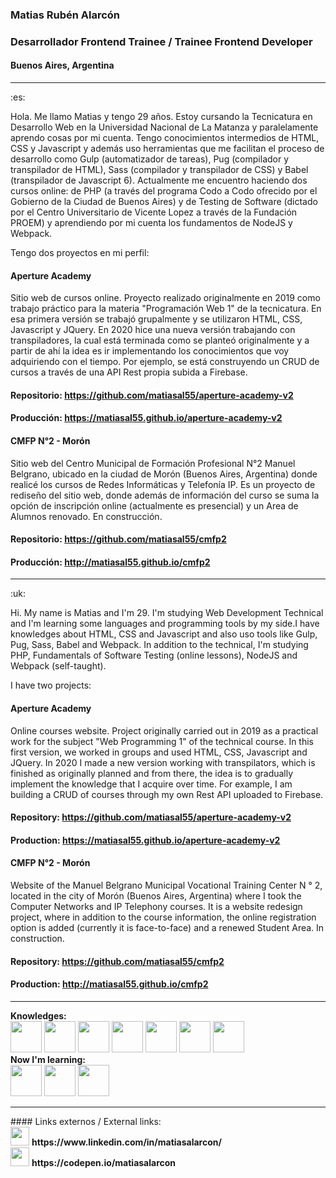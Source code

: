 ### Matias Rubén Alarcón
### Desarrollador Frontend Trainee / Trainee Frontend Developer
#### Buenos Aires, Argentina
<hr>
:es:

Hola. Me llamo Matias y tengo 29 años. Estoy cursando la Tecnicatura en Desarrollo Web en la Universidad Nacional de La Matanza y paralelamente aprendo cosas por mi cuenta. Tengo conocimientos intermedios de HTML, CSS y Javascript y además uso herramientas que me facilitan el proceso de desarrollo como Gulp (automatizador de tareas), Pug (compilador y transpilador de HTML), Sass (compilador y transpilador de CSS) y Babel (transpilador de Javascript 6). Actualmente me encuentro haciendo dos cursos online: de PHP (a través del programa Codo a Codo ofrecido por el Gobierno de la Ciudad de Buenos Aires) y de Testing de Software (dictado por el Centro Universitario de Vicente Lopez a través de la Fundación PROEM) y aprendiendo por mi cuenta los fundamentos de NodeJS y Webpack.

Tengo dos proyectos en mi perfil:

#### Aperture Academy
Sitio web de cursos online. Proyecto realizado originalmente en 2019 como trabajo práctico para la materia "Programación Web 1" de la tecnicatura. En esa primera versión se trabajó grupalmente y se utilizaron HTML, CSS, Javascript y JQuery. En 2020 hice una nueva versión trabajando con transpiladores, la cual está terminada como se planteó originalmente y a partir de ahí la idea es ir implementando los conocimientos que voy adquiriendo con el tiempo. Por ejemplo, se está construyendo un CRUD de cursos a través de una API Rest propia subida a Firebase.
#### Repositorio: https://github.com/matiasal55/aperture-academy-v2
#### Producción: https://matiasal55.github.io/aperture-academy-v2

#### CMFP N°2 - Morón
Sitio web del Centro Municipal de Formación Profesional N°2 Manuel Belgrano, ubicado en la ciudad de Morón (Buenos Aires, Argentina) donde realicé los cursos de Redes Informáticas y Telefonía IP. Es un proyecto de rediseño del sitio web, donde además de información del curso se suma la opción de inscripción online (actualmente es presencial) y un Area de Alumnos renovado. En construcción.
#### Repositorio: https://github.com/matiasal55/cmfp2
#### Producción: http://matiasal55.github.io/cmfp2
<hr>
:uk:

Hi. My name is Matias and I'm 29. I'm studying Web Development Technical and I'm learning some languages and programming tools by my side.I have knowledges about HTML, CSS and Javascript and also uso tools like Gulp, Pug, Sass, Babel and Webpack. In addition to the technical, I'm studying PHP, Fundamentals of Software Testing (online lessons), NodeJS and Webpack (self-taught).

I have two projects:

#### Aperture Academy
Online courses website. Project originally carried out in 2019 as a practical work for the subject "Web Programming 1" of the technical course. In this first version, we worked in groups and used HTML, CSS, Javascript and JQuery. In 2020 I made a new version working with transpilators, which is finished as originally planned and from there, the idea is to gradually implement the knowledge that I acquire over time. For example, I am building a CRUD of courses through my own Rest API uploaded to Firebase.

#### Repository: https://github.com/matiasal55/aperture-academy-v2
#### Production: https://matiasal55.github.io/aperture-academy-v2

#### CMFP N°2 - Morón
Website of the Manuel Belgrano Municipal Vocational Training Center N ° 2, located in the city of Morón (Buenos Aires, Argentina) where I took the Computer Networks and IP Telephony courses. It is a website redesign project, where in addition to the course information, the online registration option is added (currently it is face-to-face) and a renewed Student Area. In construction.

#### Repository: https://github.com/matiasal55/cmfp2
#### Production: http://matiasal55.github.io/cmfp2
<hr>
<div>
  <b>Knowledges:</b>
  <br>
  <img src="https://cdn.jsdelivr.net/npm/simple-icons@3.11.0/icons/html5.svg" width="50" height="50">
  <img src="https://cdn.jsdelivr.net/npm/simple-icons@3.11.0/icons/css3.svg" width="50" height="50">
  <img src="https://cdn.jsdelivr.net/npm/simple-icons@3.11.0/icons/javascript.svg" width="50" height="50">
  <img src="https://cdn.jsdelivr.net/npm/simple-icons@3.11.0/icons/java.svg" width="50" height="50">
  <img src="https://cdn.jsdelivr.net/npm/simple-icons@3.11.0/icons/sass.svg" width="50" height="50">
  <img src="https://cdn.jsdelivr.net/npm/simple-icons@3.11.0/icons/babel.svg" width="50" height="50">
  <img src="https://cdn.jsdelivr.net/npm/simple-icons@3.11.0/icons/mysql.svg" width="50" height="50">
  <br>
  <b>Now I'm learning:</b>
  <br>
   <img src="https://cdn.jsdelivr.net/npm/simple-icons@3.11.0/icons/node-dot-js.svg" width="50" height="50">
  <img src="https://cdn.jsdelivr.net/npm/simple-icons@3.11.0/icons/php.svg" width="50" height="50">
   <img src="https://cdn.jsdelivr.net/npm/simple-icons@3.11.0/icons/webpack.svg" width="50" height="50">
</div>
<hr>
#### Links externos / External links:
<div>
<img src="https://cdn.jsdelivr.net/npm/simple-icons@3.11.0/icons/linkedin.svg" width="30" height="30">
<b>https://www.linkedin.com/in/matiasalarcon/</b>
</div>
<div>
<img src="https://cdn.jsdelivr.net/npm/simple-icons@3.11.0/icons/codepen.svg" width="30" height="30">
<b>https://codepen.io/matiasalarcon</b>
</div>
